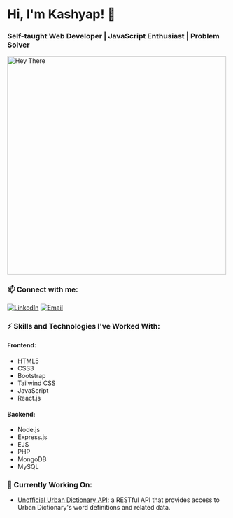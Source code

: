# Hi, I'm Kashyap! 👋
### Self-taught Web Developer | JavaScript Enthusiast | Problem Solver

<div align="left">
  <img src="https://s8.gifyu.com/images/hey-there.gif" width="500" alt="Hey There">
</div>

### 📫 Connect with me:
[![LinkedIn](https://img.shields.io/badge/LinkedIn-%231E77B5.svg?&style=for-the-badge&logo=linkedin&logoColor=white)](https://linkedin.com/in/kashyap-shirodkar-034458240)
[![Email](https://img.shields.io/badge/Email-%23EA4335.svg?&style=for-the-badge&logo=gmail&logoColor=white)](mailto:your-email@example.com)

### ⚡ Skills and Technologies I've Worked With:
#### Frontend:
- HTML5
- CSS3
- Bootstrap
- Tailwind CSS
- JavaScript
- React.js

#### Backend:
- Node.js
- Express.js
- EJS
- PHP
- MongoDB
- MySQL

### 🌱 Currently Working On:
- [Unofficial Urban Dictionary API](https://github.com/kashyap010/unofficial-urban-dictionary-api): a RESTful API that provides access to Urban Dictionary's word definitions and related data.

<!-- ### 🔭 Projects:
- [Project 1](https://github.com/your-project1): Brief description of the project.
- [Project 2](https://github.com/your-project2): Brief description of the project.

### 📝 Blog:
- [Blog Post 1](https://your-blog.com/article-1): Brief description or excerpt from the article.
- [Blog Post 2](https://your-blog.com/article-2): Brief description or excerpt from the article. -->


